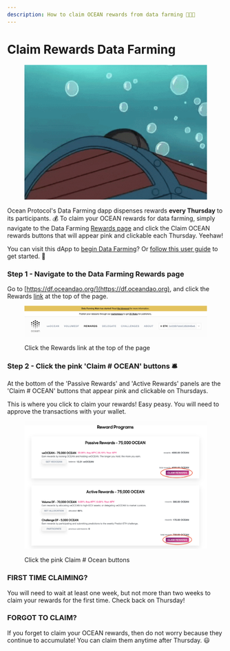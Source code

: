```yaml
---
description: How to claim OCEAN rewards from data farming 🧑‍🌾🥕
---
```


# Claim Rewards Data Farming

<figure><img src="../../.gitbook/assets/gif/underwater-treasure.gif" alt=""><figcaption></figcaption></figure>

Ocean Protocol's Data Farming dapp dispenses rewards **every Thursday** to its participants. 💰 To claim your OCEAN rewards for data farming, simply navigate to the Data Farming [Rewards page](https://df.oceandao.org/rewards) and click the Claim OCEAN rewards buttons that will appear pink and clickable each Thursday. Yeehaw!

You can visit this dApp to [begin Data Farming](https://df.oceandao.org)? Or [follow this user guide](how-to-veocean.md) to get started. 🤠

### Step 1 - Navigate to the Data Farming Rewards page

Go to [https://df.oceandao.org/](https://df.oceandao.org), and click the Rewards [link](https://df.oceandao.org/rewards) at the top of the page.

<figure><img src="../../.gitbook/assets/data-farming/Rewards-Tab.png" alt=""><figcaption><p>Click the Rewards link at the top of the page</p></figcaption></figure>

### Step 2 - Click the pink 'Claim # OCEAN' buttons 🛎️

At the bottom of the 'Passive Rewards' and 'Active Rewards' panels are the 'Claim # OCEAN' buttons that appear pink and clickable on Thursdays.

This is where you click to claim your rewards! Easy peasy. You will need to approve the transactions with your wallet.

<figure><img src="../../.gitbook/assets/data-farming/claim-rewards.png" alt=""><figcaption><p>Click the pink Claim # Ocean buttons</p></figcaption></figure>

### FIRST TIME CLAIMING?

You will need to wait at least one week, but not more than two weeks to claim your rewards for the first time. Check back on Thursday!

### FORGOT TO CLAIM?

If you forget to claim your OCEAN rewards, then do not worry because they continue to accumulate! You can claim them anytime after Thursday. 😃

